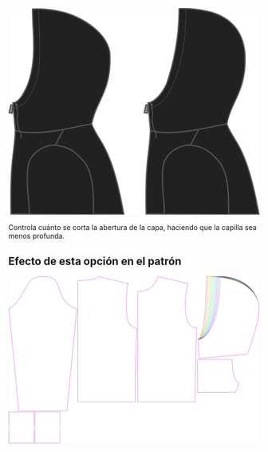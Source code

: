 ![Recorta capucha](./hoodcutback.svg)

Controla cuánto se corta la abertura de la capa, haciendo que la capilla sea menos profunda.


## Efecto de esta opción en el patrón
![Esta imagen muestra el efecto de esta opción superponiendo varias variantes que tienen un valor diferente para esta opción](huey_hoodcutback_sample.svg "Efecto de esta opción en el patrón")